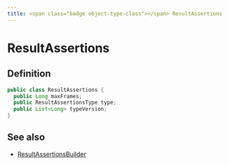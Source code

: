 ```yaml
---
title: <span class="badge object-type-class"></span> ResultAssertions
---
```

# <span class="badge object-type-class"></span> ResultAssertions

## Definition

```java
public class ResultAssertions {
  public Long maxFrames;
  public ResultAssertionsType type;
  public List<Long> typeVersion;
}
```
## See also

 * <span class="badge builder"></span> [ResultAssertionsBuilder](./builder-ResultAssertionsBuilder.md)
